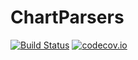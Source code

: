 # ChartParsers

[![Build Status](https://travis-ci.org/rdeits/ChartParsers.jl.svg?branch=master)](https://travis-ci.org/rdeits/ChartParsers.jl) [![codecov.io](http://codecov.io/github/rdeits/ChartParsers.jl/coverage.svg?branch=master)](http://codecov.io/github/rdeits/ChartParsers.jl?branch=master)

